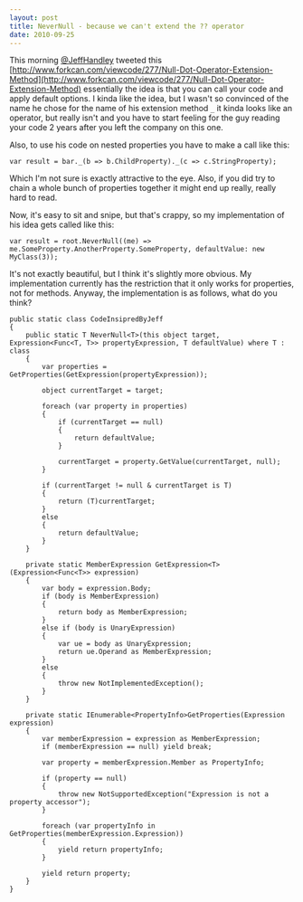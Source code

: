 ```yaml
---
layout: post
title: NeverNull - because we can't extend the ?? operator
date: 2010-09-25
---
```


This morning [@JeffHandley](http://twitter.com/JeffHandley) tweeted this [http://www.forkcan.com/viewcode/277/Null-Dot-Operator-Extension-Method](http://www.forkcan.com/viewcode/277/Null-Dot-Operator-Extension-Method) essentially the idea is that you can call your code and apply default options. I kinda like the idea, but I wasn't so convinced of the name he chose for the name of his extension method `_` it kinda looks like an operator, but really isn't and you have to start feeling for the guy reading your code 2 years after you left the company on this one.

Also, to use his code on nested properties you have to make a call like this:

    var result = bar._(b => b.ChildProperty)._(c => c.StringProperty);

Which I'm not sure is exactly attractive to the eye. Also, if you did try to chain a whole bunch of properties together it might end up really, really hard to read.

Now, it's easy to sit and snipe, but that's crappy, so my implementation of his idea gets called like this:

    var result = root.NeverNull((me) => me.SomeProperty.AnotherProperty.SomeProperty, defaultValue: new MyClass(3));

It's not exactly beautiful, but I think it's slightly more obvious. My implementation currently has the restriction that it only works for properties, not for methods. Anyway, the implementation is as follows, what do you think?

    public static class CodeInsipredByJeff
    {
        public static T NeverNull<T>(this object target, Expression<Func<T, T>> propertyExpression, T defaultValue) where T : class
        {
            var properties = GetProperties(GetExpression(propertyExpression));
    
            object currentTarget = target;
    
            foreach (var property in properties)
            {
                if (currentTarget == null)
                {
                    return defaultValue;
                }
    
                currentTarget = property.GetValue(currentTarget, null);
            }
    
            if (currentTarget != null & currentTarget is T)
            {
                return (T)currentTarget;
            }
            else
            {
                return defaultValue;
            }
        }
    
        private static MemberExpression GetExpression<T>(Expression<Func<T>> expression)
        {
            var body = expression.Body;
            if (body is MemberExpression)
            {
                return body as MemberExpression;
            }
            else if (body is UnaryExpression)
            {
                var ue = body as UnaryExpression;
                return ue.Operand as MemberExpression;
            }
            else
            {
                throw new NotImplementedException();
            }
        }
    
        private static IEnumerable<PropertyInfo>GetProperties(Expression expression)
        {
            var memberExpression = expression as MemberExpression;
            if (memberExpression == null) yield break;
    
            var property = memberExpression.Member as PropertyInfo;
    
            if (property == null)
            {
                throw new NotSupportedException("Expression is not a property accessor");
            }
    
            foreach (var propertyInfo in GetProperties(memberExpression.Expression))
            {
                yield return propertyInfo;
            }
    
            yield return property;
        }
    }
